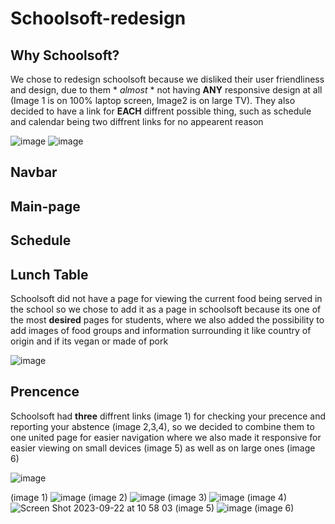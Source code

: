 # Schoolsoft-redesign


## Why Schoolsoft?
  We chose to redesign schoolsoft because we disliked their user friendliness and design, due to them * *almost* * not having **ANY** responsive design at all (Image 1 is on 100% laptop screen, Image2 is on large TV).
  They also decided to have a link for **EACH** diffrent possible thing, such as schedule and calendar being two diffrent links for no appearent reason

  ![image](https://github.com/MyNameJaeff/Schoolsoft-redesign/assets/90324303/5beed31d-c2ec-4724-ad23-3c58c17dca13)
  ![image](https://github.com/MyNameJaeff/Schoolsoft-redesign/assets/90324303/051e48c9-bf9c-472d-b6d4-cc3a23d29c4d)

## Navbar

## Main-page

## Schedule

## Lunch Table
  Schoolsoft did not have a page for viewing the current food being served in the school so we chose to add it as a page in schoolsoft because its one of the most **desired** pages for students, where we also added the possibility to add 
  images of food groups and information surrounding it like country of origin and if its vegan or made of pork
  
  ![image](https://github.com/MyNameJaeff/Schoolsoft-redesign/assets/90324303/0850900b-495a-4753-b867-444591e2032d)

## Prencence
  Schoolsoft had **three** diffrent links (image 1) for checking your precence and reporting your abstence (image 2,3,4), so we decided to combine them to one united page for easier navigation where we also made it responsive for easier viewing on small devices (image 5) as well as on large ones (image 6)
  
  ![image](https://github.com/MyNameJaeff/Schoolsoft-redesign/assets/90324303/3d117847-fb17-40a7-82b8-1dd34065ed5e)
  
  (image 1)
  ![image](https://github.com/MyNameJaeff/Schoolsoft-redesign/assets/90324303/60021d9c-4516-49fe-835f-2065d05c9090)
  (image 2)
  ![image](https://github.com/MyNameJaeff/Schoolsoft-redesign/assets/90324303/b74d5b4b-c7c7-4d92-a802-1ccdc020181f)
  (image 3)
  ![image](https://github.com/MyNameJaeff/Schoolsoft-redesign/assets/90324303/22c1bd83-fcea-4da1-b087-5c90086f225e)
  (image 4)
  ![Screen Shot 2023-09-22 at 10 58 03](https://github.com/MyNameJaeff/Schoolsoft-redesign/assets/90324303/be79bde9-972d-40fc-b27b-ace82de3b16e)
  (image 5)
  ![image](https://github.com/MyNameJaeff/Schoolsoft-redesign/assets/90324303/c0060c8a-4842-4b72-9068-512b0fad7e6d)
  (image 6)

